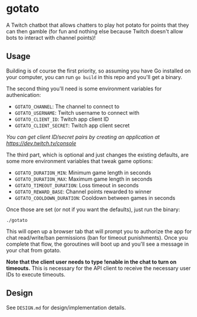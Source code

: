 # gotato

A Twitch chatbot that allows chatters to play hot potato for points that they
can then gamble (for fun and nothing else because Twitch doesn't allow bots
to interact with channel points)!

## Usage

Building is of course the first priority, so assuming you have Go installed on
your computer, you can run `go build` in this repo and you'll get a binary.

The second thing you'll need is some environment variables for authenication:

- `GOTATO_CHANNEL`: The channel to connect to
- `GOTATO_USERNAME`: Twitch username to connect with
- `GOTATO_CLIENT_ID`: Twitch app client ID
- `GOTATO_CLIENT_SECRET`: Twitch app client secret

*You can get client ID/secret pairs by creating an application at
https://dev.twitch.tv/console*

The third part, which is optional and just changes the existing defaults, are
some more environment variables that tweak game options:

- `GOTATO_DURATION_MIN`: Minimum game length in seconds
- `GOTATO_DURATION_MAX`: Maximum game length in seconds
- `GOTATO_TIMEOUT_DURATION`: Loss timeout in seconds
- `GOTATO_REWARD_BASE`: Channel points rewarded to winner
- `GOTATO_COOLDOWN_DURATION`: Cooldown between games in seconds

Once those are set (or not if you want the defaults), just run the binary:

	./gotato

This will open up a browser tab that will prompt you to authorize the app for
chat read/write/ban permissions (ban for timeout punishments). Once you
complete that flow, the goroutines will boot up and you'll see a message in
your chat from gotato.

**Note that the client user needs to type !enable in the chat to turn on
timeouts.** This is necessary for the API client to receive the necessary
user IDs to execute timeouts.

## Design

See `DESIGN.md` for design/implementation details.
